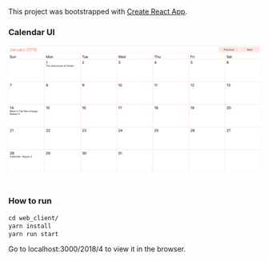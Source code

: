 This project was bootstrapped with [Create React App](https://github.com/facebook/create-react-app).

### Calendar UI

![Demo](https://github.com/leannezhang/calendar/blob/master/web_client/image/calendar.png)

### How to run

```
cd web_client/
yarn install
yarn run start
```

Go to localhost:3000/2018/4 to view it in the browser.
